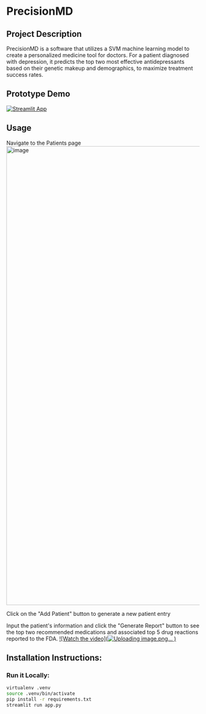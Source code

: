 # PrecisionMD
## Project Description
PrecisionMD is a software that utilizes a SVM machine learning model to create a personalized medicine tool for doctors. For a patient diagnosed with depression, it predicts the top two most effective antidepressants based on their genetic makeup and demographics, to maximize treatment success rates.

## Prototype Demo
[![Streamlit App](https://static.streamlit.io/badges/streamlit_badge_black_white.svg)](https://precisionmd.streamlit.app/)

## Usage 
Navigate to the Patients page
<img width="1197" alt="image" src="https://github.com/Precision-MD/precisionMD/assets/128255337/55a39deb-bade-4e50-b19b-e29ed4f58d3f">

Click on the "Add Patient" button to generate a new patient entry

Input the patient's information and click the "Generate Report" button to see the top two recommended medications and associated top 5 drug reactions reported to the FDA.
[![Watch the video](![Uploading image.png…]()
)](https://www.loom.com/share/3fa1855ab90949479a9784f1322ed224?sid=e42c6d7d-acc1-4178-98f6-5513bf6d8680)

## Installation Instructions:
### Run it Locally:
```sh
virtualenv .venv
source .venv/bin/activate
pip install -r requirements.txt
streamlit run app.py
```


